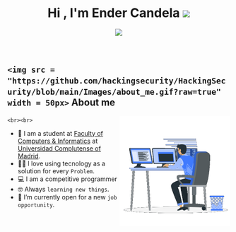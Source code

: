 <h1 align="center">Hi , I'm Ender Candela <img src="https://media.giphy.com/media/hvRJCLFzcasrR4ia7z/giphy.gif" width="35"></h1>
<p align="center">
  <a href="https://github.com//readme-typing-svg"><img src="https://readme-typing-svg.herokuapp.com?font=Time+New+Roman&color=FF3670&size=35&center=true&vCenter=true&width=800&height=100&lines=Computer+Engineer+@sudosu;Computer+Science+Student;Competitive+Programmer;Cybersecurity;Pentesting;Ethical+hacking;
data analyst;IA;IoT;Always+learning+new+things"></a>
</p>

<br>

## `<img src = "https://github.com/hackingsecurity/HackingSecurity/blob/main/Images/about_me.gif?raw=true" width = 50px>` About me

<img align="right" src="https://github.com/hackingsecurity/HackingSecurity/blob/main/Images/Right_Side.gif?raw=true" width = 250px>

`<br><br>`

- 🏫 I am a student at [Faculty of Computers &amp; Informatics](https://informatica.ucm.es/) at [Universidad Complutense of Madrid](https://www.ucm.es/).
- :technologist: I love using tecnology as a solution for every `Problem`.
- 💻 I am a competitive programmer
- 🤓 Always `learning new things`.
- 🤔 I’m currently open for a new `job opportunity`.

<br>
